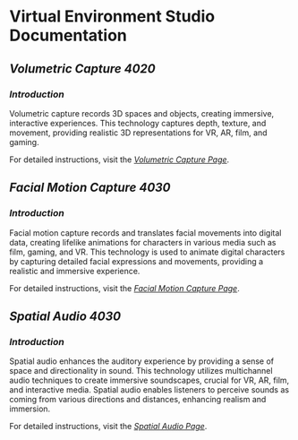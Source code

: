# Virtual Environment Studio Documentation

## *Volumetric Capture 4020*

### *Introduction*

Volumetric capture records 3D spaces and objects, creating immersive, interactive experiences. This technology captures depth, texture, and movement, providing realistic 3D representations for VR, AR, film, and gaming.

For detailed instructions, visit the [*Volumetric Capture Page*](VolCap.md).


## *Facial Motion Capture 4030*

### *Introduction*

Facial motion capture records and translates facial movements into digital data, creating lifelike animations for characters in various media such as film, gaming, and VR.
This technology is used to animate digital characters by capturing detailed facial expressions and movements, providing a realistic and immersive experience.

For detailed instructions, visit the [*Facial Motion Capture Page*](FacialMotion.md).


## *Spatial Audio 4030*

### *Introduction*

Spatial audio enhances the auditory experience by providing a sense of space and directionality in sound. This technology utilizes multichannel audio techniques to create immersive soundscapes, crucial for VR, AR, film, and interactive media. Spatial audio enables listeners to perceive sounds as coming from various directions and distances, enhancing realism and immersion.

For detailed instructions, visit the [*Spatial Audio Page*](spatial.md).
